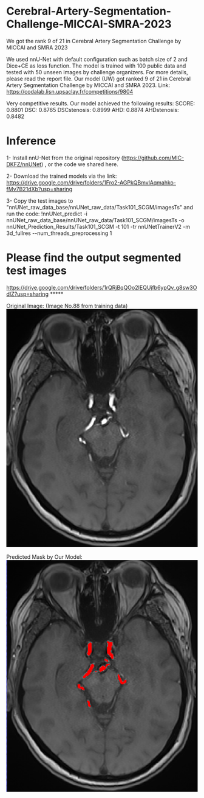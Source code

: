 # Cerebral-Artery-Segmentation-Challenge-MICCAI-SMRA-2023
We got the rank 9 of 21 in Cerebral Artery Segmentation Challenge by MICCAI and SMRA 2023


We used nnU-Net with default configuration such as batch size of 2 and Dice+CE as loss function. The model is trained with 100 public data and tested with 50 unseen images by challenge organizers. 
For more details, please read the report file. 
Our model (UW) got ranked 9 of 21 in Cerebral Artery Segmentation Challenge by MICCAI and SMRA 2023.
Link:
https://codalab.lisn.upsaclay.fr/competitions/9804

Very competitive results. Our model achieved the following results:
SCORE: 0.8801
DSC: 0.8765
DSCstenosis: 0.8999
AHD: 0.8874
AHDstenosis: 0.8482

# Inference

1- Install nnU-Net from the original repository (https://github.com/MIC-DKFZ/nnUNet) , or the code we shared here. 


2- Download the trained models via the link: https://drive.google.com/drive/folders/1Fro2-AGPkQBmvlAqmahko-fMv7B21dXb?usp=sharing


3- Copy the test images to "nnUNet_raw_data_base/nnUNet_raw_data/Task101_SCGM/imagesTs" and run the code:
!nnUNet_predict -i nnUNet_raw_data_base/nnUNet_raw_data/Task101_SCGM/imagesTs -o nnUNet_Prediction_Results/Task101_SCGM -t 101 -tr nnUNetTrainerV2 -m 3d_fullres --num_threads_preprocessing 1



# Please find the output segmented test images
https://drive.google.com/drive/folders/1rQRjBqQOo2IEQUjfb6ypQv_g8sw3OdIZ?usp=sharing  *****

Original Image: (Image No.88 from training data)
</br>
![image](https://github.com/orouskhani/Cerebral-Artery-Segmentation-Challenge-MICCAI-SMRA-2023/blob/main/snapshot0002.png)

Predicted Mask by Our Model:
</br>
![image](https://github.com/orouskhani/Cerebral-Artery-Segmentation-Challenge-MICCAI-SMRA-2023/blob/main/snapshot0001.png)
